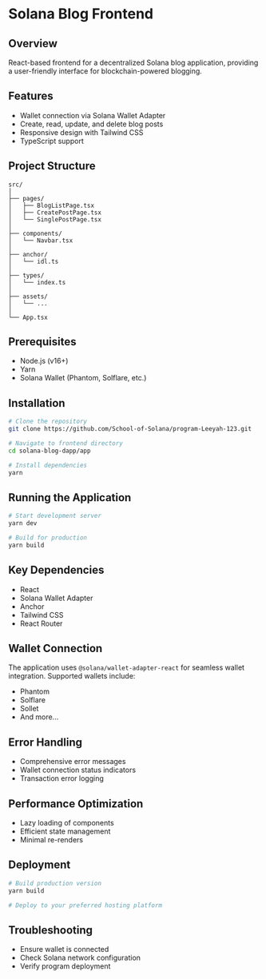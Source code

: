# Solana Blog Frontend

## Overview

React-based frontend for a decentralized Solana blog application, providing a user-friendly interface for blockchain-powered blogging.

## Features

- Wallet connection via Solana Wallet Adapter
- Create, read, update, and delete blog posts
- Responsive design with Tailwind CSS
- TypeScript support

## Project Structure

```
src/
│
├── pages/
│   ├── BlogListPage.tsx
│   ├── CreatePostPage.tsx
│   └── SinglePostPage.tsx
│
├── components/
│   └── Navbar.tsx
│
├── anchor/
│   └── idl.ts
│
├── types/
│   └── index.ts
│
├── assets/
│   └── ...
│
└── App.tsx
```

## Prerequisites

- Node.js (v16+)
- Yarn
- Solana Wallet (Phantom, Solflare, etc.)

## Installation

```bash
# Clone the repository
git clone https://github.com/School-of-Solana/program-Leeyah-123.git

# Navigate to frontend directory
cd solana-blog-dapp/app

# Install dependencies
yarn
```

## Running the Application

```bash
# Start development server
yarn dev

# Build for production
yarn build
```

## Key Dependencies

- React
- Solana Wallet Adapter
- Anchor
- Tailwind CSS
- React Router

## Wallet Connection

The application uses `@solana/wallet-adapter-react` for seamless wallet integration. Supported wallets include:

- Phantom
- Solflare
- Sollet
- And more...

## Error Handling

- Comprehensive error messages
- Wallet connection status indicators
- Transaction error logging

## Performance Optimization

- Lazy loading of components
- Efficient state management
- Minimal re-renders

## Deployment

```bash
# Build production version
yarn build

# Deploy to your preferred hosting platform
```

## Troubleshooting

- Ensure wallet is connected
- Check Solana network configuration
- Verify program deployment
